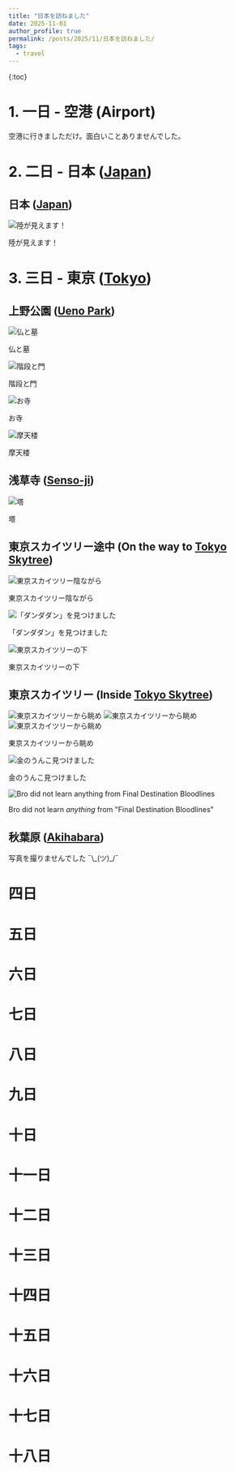 ```yaml
---
title: "日本を訪ねました"
date: 2025-11-01
author_profile: true
permalink: /posts/2025/11/日本を訪ねました/
tags:
  - travel
---
```


{:toc}

# 1. 一日 - 空港 (Airport)

空港に行きましただけ。面白いことありませんでした。

# 2. 二日 - 日本 ([Japan](https://maps.app.goo.gl/LhkYft13QFApPxbf9))

## 日本 ([Japan](https://maps.app.goo.gl/LhkYft13QFApPxbf9))

<img src="/images/blog/2025-11-01/day2/1.jpg" alt="陸が見えます！" />

陸が見えます！

# 3. 三日 - 東京 ([Tokyo](https://maps.app.goo.gl/sc7L1u3aWhgJwtjx8))

## 上野公園 ([Ueno Park](https://maps.app.goo.gl/sauPmuJ9H8NpSjE2A))

<img src="/images/blog/2025-11-01/day3/1.jpg" alt="仏と墓" />

仏と墓

<img src="/images/blog/2025-11-01/day3/2.jpg" alt="階段と門" />

階段と門

<img src="/images/blog/2025-11-01/day3/3.jpg" alt="お寺" />

お寺

<img src="/images/blog/2025-11-01/day3/4.jpg" alt="摩天楼" />

摩天楼

## 浅草寺 ([Senso-ji](https://maps.app.goo.gl/gt72axR5HN5CSCx9A))

<img src="/images/blog/2025-11-01/day3/5.jpg" alt="塔" />

塔

## 東京スカイツリー途中 (On the way to [Tokyo Skytree](https://maps.app.goo.gl/7v7QseinRZCjmawW6))

<img src="/images/blog/2025-11-01/day3/6.jpg" alt="東京スカイツリー陰ながら" />

東京スカイツリー陰ながら

<img src="/images/blog/2025-11-01/day3/7.jpg" alt="「ダンダダン」を見つけました" />

「ダンダダン」を見つけました

<img src="/images/blog/2025-11-01/day3/8.jpg" alt="東京スカイツリーの下" />

東京スカイツリーの下

## 東京スカイツリー (Inside [Tokyo Skytree](https://maps.app.goo.gl/7v7QseinRZCjmawW6))

<img src="/images/blog/2025-11-01/day3/9.jpg" alt="東京スカイツリーから眺め" />

<img src="/images/blog/2025-11-01/day3/10.jpg" alt="東京スカイツリーから眺め" />

<img src="/images/blog/2025-11-01/day3/12.jpg" alt="東京スカイツリーから眺め" />

東京スカイツリーから眺め

<img src="/images/blog/2025-11-01/day3/11.jpg" alt="金のうんこ見つけました" />

金のうんこ見つけました

<img src="/images/blog/2025-11-01/day3/13.jpg" alt="Bro did not learn anything from Final Destination Bloodlines" />

Bro did not learn _anything_ from "Final Destination Bloodlines"

## 秋葉原 ([Akihabara](https://maps.app.goo.gl/yPfevXHMkHbAAF9x5))

写真を撮りませんでした ¯\\\_(ツ)_/¯

# 四日

# 五日

# 六日

# 七日

# 八日

# 九日

# 十日

# 十一日

# 十二日

# 十三日

# 十四日

# 十五日

# 十六日

# 十七日

# 十八日
